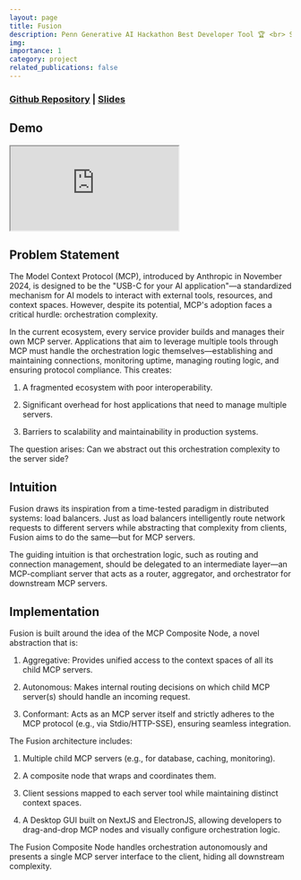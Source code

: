 ```yaml
---
layout: page
title: Fusion
description: Penn Generative AI Hackathon Best Developer Tool 🏆 <br> Server-side MCP Orchestration Platform
img:
importance: 1
category: project
related_publications: false
---
```


### [Github Repository](https://github.com/stevensusas/fusion) | [Slides](https://docs.google.com/presentation/d/1Nz4xa8kHiMg__8Uek5_Cq07a6mrCtS8q-oaCjpU1TM8/edit?usp=sharing)


## Demo

<div class="embed-responsive embed-responsive-16by9">
  <iframe class="embed-responsive-item" src="https://github.com/user-attachments/assets/f5fddd03-9dcc-45ff-80b7-9ad89c7806a3" allowfullscreen></iframe>
</div>

## Problem Statement

The Model Context Protocol (MCP), introduced by Anthropic in November 2024, is designed to be the "USB-C for your AI application"—a standardized mechanism for AI models to interact with external tools, resources, and context spaces. However, despite its potential, MCP's adoption faces a critical hurdle: orchestration complexity.

In the current ecosystem, every service provider builds and manages their own MCP server. Applications that aim to leverage multiple tools through MCP must handle the orchestration logic themselves—establishing and maintaining connections, monitoring uptime, managing routing logic, and ensuring protocol compliance. This creates:

1. A fragmented ecosystem with poor interoperability.

2. Significant overhead for host applications that need to manage multiple servers.

3. Barriers to scalability and maintainability in production systems.

The question arises: Can we abstract out this orchestration complexity to the server side?

## Intuition

Fusion draws its inspiration from a time-tested paradigm in distributed systems: load balancers. Just as load balancers intelligently route network requests to different servers while abstracting that complexity from clients, Fusion aims to do the same—but for MCP servers.

The guiding intuition is that orchestration logic, such as routing and connection management, should be delegated to an intermediate layer—an MCP-compliant server that acts as a router, aggregator, and orchestrator for downstream MCP servers.

## Implementation

Fusion is built around the idea of the MCP Composite Node, a novel abstraction that is:

1. Aggregative: Provides unified access to the context spaces of all its child MCP servers.

2. Autonomous: Makes internal routing decisions on which child MCP server(s) should handle an incoming request.

3. Conformant: Acts as an MCP server itself and strictly adheres to the MCP protocol (e.g., via Stdio/HTTP-SSE), ensuring seamless integration.

The Fusion architecture includes:

1. Multiple child MCP servers (e.g., for database, caching, monitoring).

2. A composite node that wraps and coordinates them.

3. Client sessions mapped to each server tool while maintaining distinct context spaces.

4. A Desktop GUI built on NextJS and ElectronJS, allowing developers to drag-and-drop MCP nodes and visually configure orchestration logic.

The Fusion Composite Node handles orchestration autonomously and presents a single MCP server interface to the client, hiding all downstream complexity.
